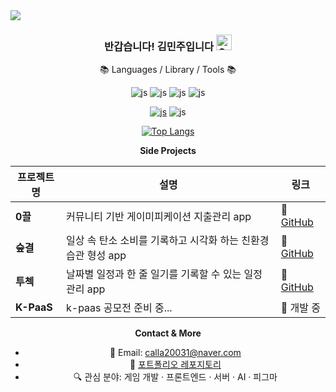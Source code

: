<!--
**calla1102/calla1102** is a ✨ _special_ ✨ repository because its `README.md` (this file) appears on your GitHub profile.

Here are some ideas to get you started:

- 🔭 I’m currently working on ...
- 🌱 I’m currently learning ...
- 👯 I’m looking to collaborate on ...
- 🤔 I’m looking for help with ...
- 💬 Ask me about ...
- 📫 How to reach me: ...
- 😄 Pronouns: ...
- ⚡ Fun fact: ...
-->


<img src="https://capsule-render.vercel.app/api?type=waving&color=auto&height=150&section=header&text=calla1102's%20GitHub&fontSize=60" />

<div align=center>
<h3>반갑습니다! 김민주입니다 <img src="https://raw.githubusercontent.com/Tarikul-Islam-Anik/Animated-Fluent-Emojis/master/Emojis/Smilies/Grinning%20Squinting%20Face.png" alt="Grinning Squinting Face" width="25" height="25" />
</h3>

📚 Languages / Library / Tools 📚
  
![js](https://img.shields.io/badge/JavaScript-F7DF1E?style=flat&logo=JavaScript&logoColor=white)
![js](https://img.shields.io/badge/HTML-E34F26?style=flat&logo=html5&logoColor=white)
![js](https://img.shields.io/badge/CSS-239120?&style=flat&logo=css3&logoColor=white)
![js](https://img.shields.io/badge/Python-3776AB?style=flat&logo=python&logoColor=white)

<a href='https://react-native.dev/'>![js](https://img.shields.io/badge/React_Native-20232A?style=flat&logo=react&logoColor=61DAFB)</a>
![js](https://img.shields.io/badge/Visual_Studio_Code-0078D4?style=flat&logo=visual%20studio%20code&logoColor=white)

[![Top Langs](https://github-readme-stats.vercel.app/api/top-langs/?username=redcontroller&langs_count=4&layout=compact)](https://github.com/anuraghazra/github-readme-stats)


**Side Projects**

| 프로젝트명 | 설명 | 링크 |
|------------|------|------|
| **0끌** | 커뮤니티 기반 게이미피케이션 지출관리 app | 🔗 [GitHub](https://github.com/calla1102/yeongkkuel-android.git) |
| **숲결** | 일상 속 탄소 소비를 기록하고 시각화 하는 친환경 습관 형성 app |🔗 [GitHub](https://github.com/calla1102/Frontend.git)  |
| **투첵** | 날짜별 일정과 한 줄 일기를 기록할 수 있는 일정 관리 app |🔗 [GitHub](https://github.com/calla1102/Backend.git)  |
| **K-PaaS** | k-paas 공모전 준비 중... | 🚧 개발 중 |


**Contact & More**
- 📧 Email: calla20031@naver.com
- 💼 [포트폴리오 레포지토리](https://fuchsia-belief-040.notion.site/16209a0b0e3e8020b57ec165fa5fbab2)
- 🔍 관심 분야: 게임 개발 · 프론트엔드 · 서버 · AI · 피그마
</div>
